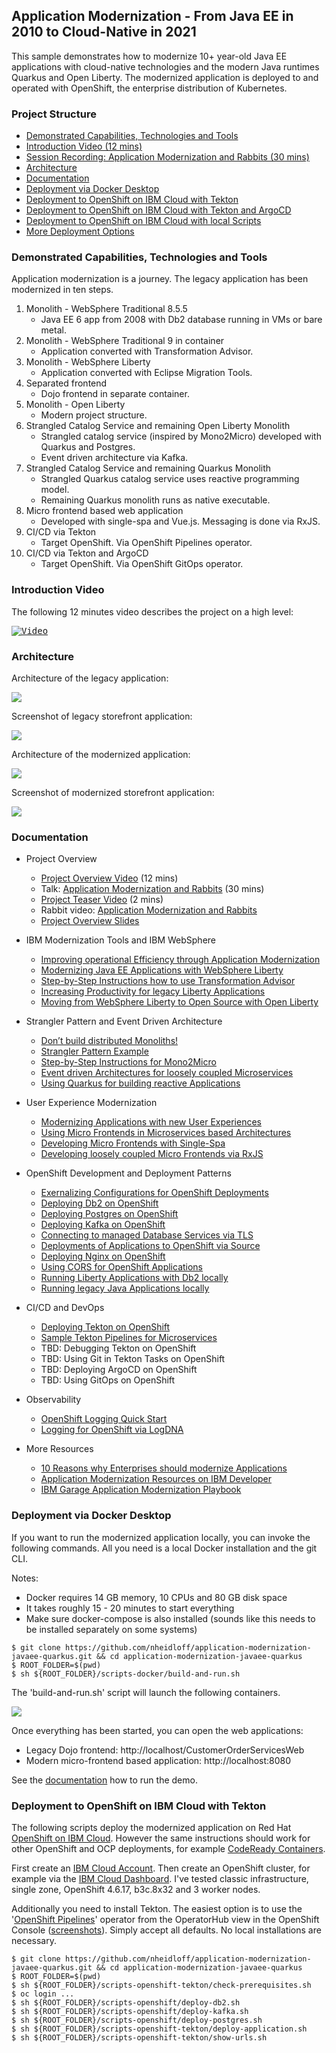 ## Application Modernization - From Java EE in 2010 to Cloud-Native in 2021

This sample demonstrates how to modernize 10+ year-old Java EE applications with cloud-native technologies and the modern Java runtimes Quarkus and Open Liberty. The modernized application is deployed to and operated with OpenShift, the enterprise distribution of Kubernetes.



### Project Structure

* [Demonstrated Capabilities, Technologies and Tools](#demonstrated-capabilities-technologies-and-tools)
* [Introduction Video (12 mins)](#introduction-video)
* [Session Recording: Application Modernization and Rabbits (30 mins)](http://heidloff.net/article/webinar-recording-application-modernization-and-rabbits/)
* [Architecture](#architecture)
* [Documentation](#documentation)
* [Deployment via Docker Desktop](#deployment-via-docker-desktop)
* [Deployment to OpenShift on IBM Cloud with Tekton](#deployment-to-openshift-on-ibm-cloud-with-tekton)
* [Deployment to OpenShift on IBM Cloud with Tekton and ArgoCD](documentation/Deployments.md#deployment-to-openshift-on-ibm-cloud-with-tekton-and-argocd)
* [Deployment to OpenShift on IBM Cloud with local Scripts](documentation/Deployments.md#deployment-to-openshift-on-ibm-cloud-with-local-scripts)
* [More Deployment Options](documentation/Deployments.md)



### Demonstrated Capabilities, Technologies and Tools

Application modernization is a journey. The legacy application has been modernized in ten steps.

1. Monolith - WebSphere Traditional 8.5.5
    - Java EE 6 app from 2008 with Db2 database running in VMs or bare metal.
2. Monolith - WebSphere Traditional 9 in container
    - Application converted with Transformation Advisor.
3. Monolith - WebSphere Liberty
    - Application converted with Eclipse Migration Tools.
4. Separated frontend
    - Dojo frontend in separate container.
5. Monolith - Open Liberty
    - Modern project structure.
6. Strangled Catalog Service and remaining Open Liberty Monolith
    - Strangled catalog service (inspired by Mono2Micro) developed with Quarkus and Postgres.
    - Event driven architecture via Kafka.
7. Strangled Catalog Service and remaining Quarkus Monolith
    - Strangled Quarkus catalog service uses reactive programming model.
    - Remaining Quarkus monolith runs as native executable.
8. Micro frontend based web application
    - Developed with single-spa and Vue.js. Messaging is done via RxJS.
9. CI/CD via Tekton
    - Target OpenShift. Via OpenShift Pipelines operator.
10. CI/CD via Tekton and ArgoCD
    - Target OpenShift. Via OpenShift GitOps operator.



### Introduction Video

The following 12 minutes video describes the project on a high level:

<kbd>[![Video](documentation/video.png)](https://youtu.be/lw95LLqa37g)</kbd>



### Architecture

Architecture of the legacy application:

<kbd><img src="documentation/start.png" /></kbd>

Screenshot of legacy storefront application:

<kbd><img src="documentation/storefront-shop.png" /></kbd>

Architecture of the modernized application:

<kbd><img src="documentation/end.png" /></kbd>

Screenshot of modernized storefront application:

<kbd><img src="documentation/modernized-ui-1.png" /></kbd>



### Documentation

* Project Overview
    * [Project Overview Video](http://heidloff.net/article/video-application-modernization-in-baby-steps/) (12 mins)
    * Talk: [Application Modernization and Rabbits](http://heidloff.net/article/webinar-recording-application-modernization-and-rabbits/) (30 mins)
    * [Project Teaser Video](https://youtu.be/evhQ7BslMeU) (2 mins)
    * Rabbit video: [Application Modernization and Rabbits](http://heidloff.net/articles/application-modernization-and-rabbits/)
    * [Project Overview Slides](documentation/AppModernization.pdf)

* IBM Modernization Tools and IBM WebSphere
    * [Improving operational Efficiency through Application Modernization](http://heidloff.net/article/improving-operational-efficiency-through-application-modernization/)
    * [Modernizing Java EE Applications with WebSphere Liberty](http://heidloff.net/article/modernizing-java-ee-applications-with-websphere-liberty/)
    * [Step-by-Step Instructions how to use Transformation Advisor](http://heidloff.net/article/step-by-step-instructions-ibm-transformation-advisor/)
    * [Increasing Productivity for legacy Liberty Applications](http://heidloff.net/article/increasing-developer-productivity-for-legacy-liberty-applications/)
    * [Moving from WebSphere Liberty to Open Source with Open Liberty](http://heidloff.net/article/modernizing-websphere-liberty-applications-with-open-liberty/)

* Strangler Pattern and Event Driven Architecture
    * [Don’t build distributed Monoliths!](http://heidloff.net/article/do-not-build-distributed-monoliths/)
    * [Strangler Pattern Example](http://heidloff.net/article/strangler-pattern-example/)
    * [Step-by-Step Instructions for Mono2Micro](http://heidloff.net/article/step-by-step-instructions-mono2micro/)
    * [Event driven Architectures for loosely coupled Microservices](http://heidloff.net/article/event-driven-architectures-loosely-coupled-microservices/)
    * [Using Quarkus for building reactive Applications](http://heidloff.net/article/using-quarkus-reactive-applications)

* User Experience Modernization
    * [Modernizing Applications with new User Experiences](http://heidloff.net/article/modernizing-applications-with-new-user-experiences/)
    * [Using Micro Frontends in Microservices based Architectures](http://heidloff.net/article/using-micro-frontends-microservices/)
    * [Developing Micro Frontends with Single-Spa](http://heidloff.net/article/developing-micro-frontends-single-spa/)
    * [Developing loosely coupled Micro Frontends via RxJS](http://heidloff.net/article/developing-loosely-coupled-micro-frontends-rxjs/)

* OpenShift Development and Deployment Patterns
    * [Exernalizing Configurations for OpenShift Deployments](http://heidloff.net/article/externalizing-configurations-for-openshift-deployments/)
    * [Deploying Db2 on OpenShift](http://heidloff.net/article/deploying-ibms-db2-on-openshift/)
    * [Deploying Postgres on OpenShift](http://heidloff.net/article/deploying-postgres-on-openshift/)
    * [Deploying Kafka on OpenShift](http://heidloff.net/article/deploying-kafka-on-openshift/)
    * [Connecting to managed Database Services via TLS](http://heidloff.net/article/connecting-to-managed-database-services-via-tls/)
    * [Deployments of Applications to OpenShift via Source](http://heidloff.net/article/deployments-of-applications-to-openshift-via-source/)
    * [Deploying Nginx on OpenShift](http://heidloff.net/article/deploying-nginx-on-openshift/)
    * [Using CORS for OpenShift Applications](http://heidloff.net/article/using-cors-for-openshift-applications/)
    * [Running Liberty Applications with Db2 locally](http://heidloff.net/article/running-liberty-applications-with-db2-locally/)
    * [Running legacy Java Applications locally](http://heidloff.net/article/running-legacy-java-applications-locally/)

* CI/CD and DevOps
    * [Deploying Tekton on OpenShift](http://heidloff.net/article/deploying-tekton-on-openshift/)
    * [Sample Tekton Pipelines for Microservices](http://heidloff.net/article/sample-tekton-pipelines-for-microservices/)
    * TBD: Debugging Tekton on OpenShift
    * TBD: Using Git in Tekton Tasks on OpenShift
    * TBD: Deploying ArgoCD on OpenShift
    * TBD: Using GitOps on OpenShift

* Observability
    * [OpenShift Logging Quick Start](http://heidloff.net/article/openshift-logging-quick-start/)
    * [Logging for OpenShift via LogDNA](http://heidloff.net/article/logging-for-openshift-via-logdna/)

* More Resources
    * [10 Reasons why Enterprises should modernize Applications](http://heidloff.net/article/ten-reasons-why-enterprises-should-modernize-applications/)
    * [Application Modernization Resources on IBM Developer](http://heidloff.net/article/application-modernization-resources-on-ibm-developer/)
    * [IBM Garage Application Modernization Playbook](https://ibm-cloud-architecture.github.io/modernization-playbook/applications/refactor/)



### Deployment via Docker Desktop

If you want to run the modernized application locally, you can invoke the following commands. All you need is a local Docker installation and the git CLI.

Notes:
* Docker requires 14 GB memory, 10 CPUs and 80 GB disk space
* It takes roughly 15 - 20 minutes to start everything
* Make sure docker-compose is also installed (sounds like this needs to be installed separately on some systems)

```
$ git clone https://github.com/nheidloff/application-modernization-javaee-quarkus.git && cd application-modernization-javaee-quarkus
$ ROOT_FOLDER=$(pwd)
$ sh ${ROOT_FOLDER}/scripts-docker/build-and-run.sh
```

The 'build-and-run.sh' script will launch the following containers.

<kbd><img src="documentation/Containers.png" /></kbd>

Once everything has been started, you can open the web applications:

* Legacy Dojo frontend: http://localhost/CustomerOrderServicesWeb
* Modern micro-frontend based application: http://localhost:8080

See the [documentation](documentation/RunDemo.md) how to run the demo.


### Deployment to OpenShift on IBM Cloud with Tekton

The following scripts deploy the modernized application on Red Hat [OpenShift on IBM Cloud](https://cloud.ibm.com/kubernetes/overview?platformType=openshift). However the same instructions should work for other OpenShift and OCP deployments, for example [CodeReady Containers](https://developers.redhat.com/products/codeready-containers/overview).

First create an [IBM Cloud Account](https://cloud.ibm.com/registration). Then create an OpenShift cluster, for example via the [IBM Cloud Dashboard](https://cloud.ibm.com/kubernetes/catalog/create?platformType=openshift). I've tested classic infrastructure, single zone, OpenShift 4.6.17, b3c.8x32 and 3 worker nodes.

Additionally you need to install Tekton. The easiest option is to use the '[OpenShift Pipelines](https://docs.openshift.com/container-platform/4.6/pipelines/installing-pipelines.html)' operator from the OperatorHub view in the OpenShift Console ([screenshots](documentation/deploy-tekton-1.png)). Simply accept all defaults. No local installations are necessary.

```
$ git clone https://github.com/nheidloff/application-modernization-javaee-quarkus.git && cd application-modernization-javaee-quarkus
$ ROOT_FOLDER=$(pwd)
$ sh ${ROOT_FOLDER}/scripts-openshift-tekton/check-prerequisites.sh
$ oc login ...
$ sh ${ROOT_FOLDER}/scripts-openshift/deploy-db2.sh
$ sh ${ROOT_FOLDER}/scripts-openshift/deploy-kafka.sh
$ sh ${ROOT_FOLDER}/scripts-openshift/deploy-postgres.sh
$ sh ${ROOT_FOLDER}/scripts-openshift-tekton/deploy-application.sh
$ sh ${ROOT_FOLDER}/scripts-openshift-tekton/show-urls.sh
```